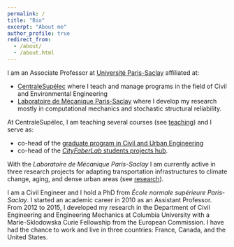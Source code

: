 ```yaml
---
permalink: /
title: "Bio"
excerpt: "About me"
author_profile: true
redirect_from:
  - /about/
  - /about.html
---
```


<!--- For preview: ctrl+shift+m -->

I am an Associate Professor at [Université Paris-Saclay](https://www.universite-paris-saclay.fr/en) affiliated at:
- [CentraleSupélec](https://www.centralesupelec.fr/en) where I teach and manage programs in the field of Civil and Environmental Engineering
- [Laboratoire de Mécanique Paris-Saclay](https://) where I develop my research mostly in computational mechanics and stochastic structural reliability.

At CentraleSupélec, I am teaching several courses (see [teaching](https://jehelp.github.io/teaching/)) and I serve as:
- co-head of the [graduate program in Civil and Urban Engineering](https://mention-sic.blogspot.fr/p/presentation.html)
- co-head of the [*CityFaberLab* students projects hub](https://cityfaberlab.blogspot.com/).

With the *Laboratoire de Mécanique Paris-Saclay* I am currently active in three research projects for adapting transportation infrastructures to climate change, aging, and dense urban areas (see [research](https://jehelp.github.io/research/)).

I am a Civil Engineer and I hold a PhD from *École normale supérieure Paris-Saclay*. I started an academic career in 2010 as an Assistant Professor. From 2012 to 2015, I developed my research in the Department of Civil Engineering and Engineering Mechanics at Columbia University with a Marie-Sklodowska Curie Fellowship from the European Commission. I have had the chance to work and live in three countries: France, Canada, and the United States.

<!--
Beside my career in the Academia, I love watching movies (especially Italian movies from the 50's and 60's), listening to classical music (I very much like the music of Robert Schumann), browsing among cities, taking care of trees, hiking in the mountains (which reminds me my childhood).
-->
